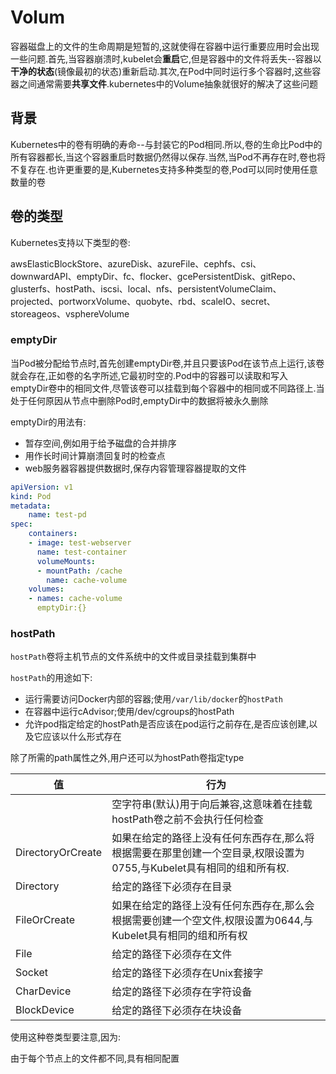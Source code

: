 # Volum

容器磁盘上的文件的生命周期是短暂的,这就使得在容器中运行重要应用时会出现一些问题.首先,当容器崩溃时,kubelet会**重启**它,但是容器中的文件将丢失--容器以**干净的状态**(镜像最初的状态)重新启动.其次,在Pod中同时运行多个容器时,这些容器之间通常需要**共享文件**.kubernetes中的Volume抽象就很好的解决了这些问题

## 背景

Kubernetes中的卷有明确的寿命--与封装它的Pod相同.所以,卷的生命比Pod中的所有容器都长,当这个容器重启时数据仍然得以保存.当然,当Pod不再存在时,卷也将不复存在.也许更重要的是,Kubernetes支持多种类型的卷,Pod可以同时使用任意数量的卷



## 卷的类型

Kubernetes支持以下类型的卷:

awsElasticBlockStore、azureDisk、azureFile、cephfs、csi、downwardAPI、emptyDir、fc、flocker、gcePersistentDisk、gitRepo、glusterfs、hostPath、iscsi、local、nfs、persistentVolumeClaim、projected、portworxVolume、quobyte、rbd、scaleIO、secret、storeageos、vsphereVolume



### emptyDir

当Pod被分配给节点时,首先创建emptyDir卷,并且只要该Pod在该节点上运行,该卷就会存在,正如卷的名字所述,它最初时空的.Pod中的容器可以读取和写入emptyDir卷中的相同文件,尽管该卷可以挂载到每个容器中的相同或不同路径上.当处于任何原因从节点中删除Pod时,emptyDir中的数据将被永久删除

emptyDir的用法有:

- 暂存空间,例如用于给予磁盘的合并排序
- 用作长时间计算崩溃回复时的检查点
- web服务器容器提供数据时,保存内容管理容器提取的文件

```yaml
apiVersion: v1
kind: Pod
metadata:
    name: test-pd
spec:
    containers:
    - image: test-webserver
      name: test-container
      volumeMounts:
      - mountPath: /cache
        name: cache-volume
    volumes:
    - names: cache-volume
      emptyDir:{}
```

### hostPath

`hostPath`卷将主机节点的文件系统中的文件或目录挂载到集群中

`hostPath`的用途如下:

- 运行需要访问Docker内部的容器;使用`/var/lib/docker`的`hostPath`
- 在容器中运行cAdvisor;使用/dev/cgroups的hostPath
- 允许pod指定给定的hostPath是否应该在pod运行之前存在,是否应该创建,以及它应该以什么形式存在

除了所需的path属性之外,用户还可以为hostPath卷指定type

| 值                | 行为                                                         |
| ----------------- | ------------------------------------------------------------ |
|                   | 空字符串(默认)用于向后兼容,这意味着在挂载hostPath卷之前不会执行任何检查 |
| DirectoryOrCreate | 如果在给定的路径上没有任何东西存在,那么将根据需要在那里创建一个空目录,权限设置为0755,与Kubelet具有相同的组和所有权. |
| Directory         | 给定的路径下必须存在目录                                     |
| FileOrCreate      | 如果在给定的路径上没有任何东西存在,那么会根据需要创建一个空文件,权限设置为0644,与Kubelet具有相同的组和所有权 |
| File              | 给定的路径下必须存在文件                                     |
| Socket            | 给定的路径下必须存在Unix套接字                               |
| CharDevice        | 给定的路径下必须存在字符设备                                 |
| BlockDevice       | 给定的路径下必须存在块设备                                   |

使用这种卷类型要注意,因为:

由于每个节点上的文件都不同,具有相同配置